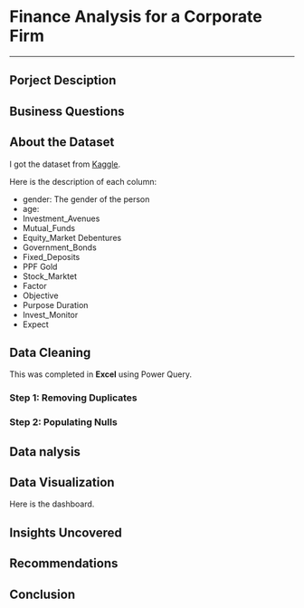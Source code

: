 # Finance Analysis for a Corporate Firm
----

## Porject Desciption

## Business Questions

## About the Dataset
I got the dataset from [Kaggle](https://github.com/HopeVictor/Power-BI-Projects/blob/main/Finance_data.csv).

Here is the description of each column:  
* gender: The gender of the person
* age: 
* Investment_Avenues
* Mutual_Funds
* Equity_Market	Debentures
* Government_Bonds
* Fixed_Deposits
* PPF	Gold
* Stock_Marktet
* Factor
* Objective
* Purpose	Duration
* Invest_Monitor
* Expect

## Data Cleaning
This was completed in **Excel** using Power Query.

### Step 1: Removing Duplicates

### Step 2: Populating Nulls




## Data nalysis

## Data Visualization
Here is the dashboard.  


## Insights Uncovered

## Recommendations


## Conclusion
